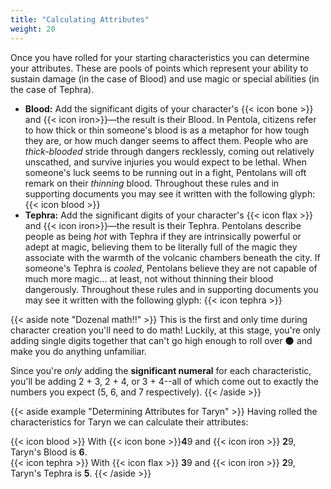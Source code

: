 ```yaml
---
title: "Calculating Attributes"
weight: 20
---
```


Once you have rolled for your starting characteristics you can determine your attributes.
These are pools of points which represent your ability to sustain damage (in the case of Blood) and use magic or special abilities (in the case of Tephra).

+ **Blood:** Add the significant digits of your character's {{< icon bone >}} and {{< icon iron>}}—the result is their Blood.
  In Pentola, citizens refer to how thick or thin someone's blood is as a metaphor for how tough they are, or how much danger seems to affect them.
  People who are _thick-blooded_ stride through dangers recklessly, coming out relatively unscathed, and survive injuries you would expect to be lethal.
  When someone's luck seems to be running out in a fight, Pentolans will oft remark on their _thinning_ blood.
  Throughout these rules and in supporting documents you may see it written with the following glyph: {{< icon blood >}}
+ **Tephra:** Add the significant digits of your character's {{< icon flax >}} and {{< icon iron>}}—the result is their Tephra.
  Pentolans describe people as being _hot_ with Tephra if they are intrinsically powerful or adept at magic, believing them to be literally full of the magic they associate with the warmth of the volcanic chambers beneath the city.
  If someone's Tephra is _cooled_, Pentolans believe they are not capable of much more magic... at least, not without thinning their blood dangerously.
  Throughout these rules and in supporting documents you may see it written with the following glyph: {{< icon tephra >}}

{{< aside note "Dozenal math!!" >}}
This is the first and only time during character creation you'll need to do math!
Luckily, at this stage, you're only adding single digits together that can't go high enough to roll over 🌑 and make you do anything unfamiliar.

Since you're _only_ adding the **significant numeral** for each characteristic, you'll be adding 2 + 3, 2 + 4, or 3 + 4--all of which come out to exactly the numbers you expect (5, 6, and 7 respectively).
{{< /aside >}}

{{< aside example "Determining Attributes for Taryn" >}}
Having rolled the characteristics for Taryn we can calculate their attributes:

{{< icon blood >}} With {{< icon bone >}}<strong>4</strong>9 and {{< icon iron >}} <strong>2</strong>9, Taryn's Blood is <strong>6</strong>.<br />
{{< icon tephra >}} With {{< icon flax >}} <strong>3</strong>9 and {{< icon iron >}} <strong>2</strong>9, Taryn's Tephra is <strong>5</strong>.
{{< /aside >}}
